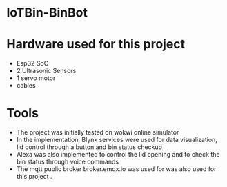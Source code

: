 # IoTBin-BinBot

# Hardware used for this project 
- Esp32 SoC
- 2 Ultrasonic Sensors
- 1 servo motor
- cables

# Tools
- The project was initially tested on wokwi online simulator
- In the implementation, Blynk services were used for data visualization, lid control through a button and bin status checkup
- Alexa was also implemented to control the lid opening and to check the bin status through voice commands
- The mqtt public broker broker.emqx.io was used for was also used for this project .
